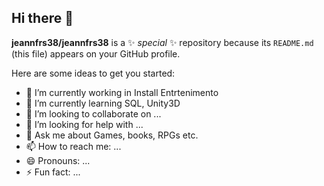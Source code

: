 ## Hi there 👋


**jeannfrs38/jeannfrs38** is a ✨ _special_ ✨ repository because its `README.md` (this file) appears on your GitHub profile.

Here are some ideas to get you started:

- 🔭 I’m currently working in Install Entrtenimento
- 🌱 I’m currently learning SQL, Unity3D  
- 👯 I’m looking to collaborate on ...
- 🤔 I’m looking for help with ...
- 💬 Ask me about Games, books, RPGs etc.
- 📫 How to reach me: ...
- 😄 Pronouns: ...
- ⚡ Fun fact: ...


